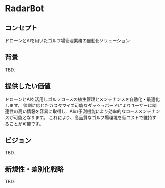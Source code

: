 # RadarBot

## コンセプト

ドローンとAIを用いたゴルフ場管理業務の自動化ソリューション

## 背景

TBD.

## 提供したい価値

ドローンとAIを活用しゴルフコースの植生管理とメンテナンスを自動化・最適化します。
役割に応じたカスタマイズ可能なダッシュボードによりユーザーは関連性の高い情報を容易に取得し、AIの予測機能により効率的なコースメンテナンスが可能となります。
これにより、高品質なゴルフ場環境を低コストで維持することが可能です。

## ビジョン

TBD.

## 新規性・差別化戦略

TBD.

